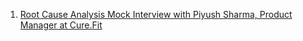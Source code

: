 1. [Root Cause Analysis Mock Interview with Piyush Sharma, Product Manager at Cure.Fit
](https://youtube.com/watch?v=OiE5vvbnryI)
